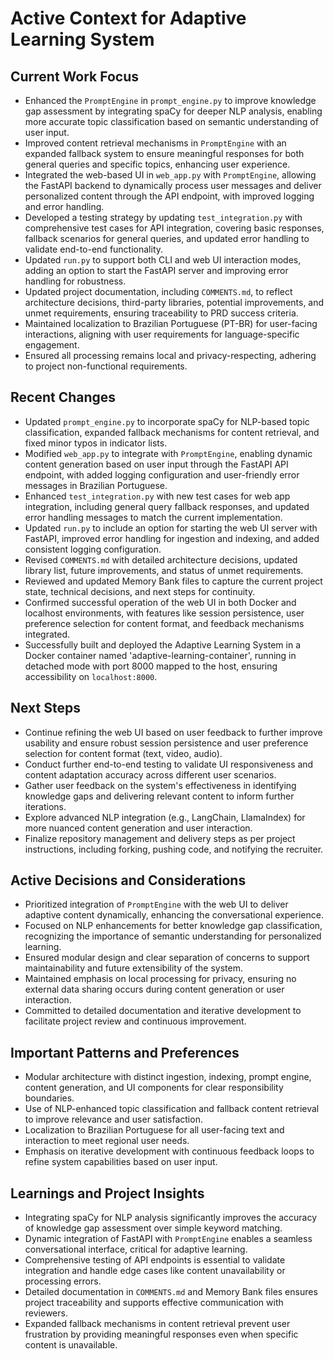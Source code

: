 # Active Context for Adaptive Learning System

## Current Work Focus

- Enhanced the `PromptEngine` in `prompt_engine.py` to improve knowledge gap assessment by integrating spaCy for deeper
  NLP analysis, enabling more accurate topic classification based on semantic understanding of user input.
- Improved content retrieval mechanisms in `PromptEngine` with an expanded fallback system to ensure meaningful
  responses for both general queries and specific topics, enhancing user experience.
- Integrated the web-based UI in `web_app.py` with `PromptEngine`, allowing the FastAPI backend to dynamically process
  user messages and deliver personalized content through the API endpoint, with improved logging and error handling.
- Developed a testing strategy by updating `test_integration.py` with comprehensive test cases for API integration,
  covering basic responses, fallback scenarios for general queries, and updated error handling to validate end-to-end
  functionality.
- Updated `run.py` to support both CLI and web UI interaction modes, adding an option to start the FastAPI server and
  improving error handling for robustness.
- Updated project documentation, including `COMMENTS.md`, to reflect architecture decisions, third-party libraries,
  potential improvements, and unmet requirements, ensuring traceability to PRD success criteria.
- Maintained localization to Brazilian Portuguese (PT-BR) for user-facing interactions, aligning with user requirements
  for language-specific engagement.
- Ensured all processing remains local and privacy-respecting, adhering to project non-functional requirements.

## Recent Changes

- Updated `prompt_engine.py` to incorporate spaCy for NLP-based topic classification, expanded fallback mechanisms for
  content retrieval, and fixed minor typos in indicator lists.
- Modified `web_app.py` to integrate with `PromptEngine`, enabling dynamic content generation based on user input
  through the FastAPI API endpoint, with added logging configuration and user-friendly error messages in Brazilian
  Portuguese.
- Enhanced `test_integration.py` with new test cases for web app integration, including general query fallback
  responses, and updated error handling messages to match the current implementation.
- Updated `run.py` to include an option for starting the web UI server with FastAPI, improved error handling for
  ingestion and indexing, and added consistent logging configuration.
- Revised `COMMENTS.md` with detailed architecture decisions, updated library list, future improvements, and status of
  unmet requirements.
- Reviewed and updated Memory Bank files to capture the current project state, technical decisions, and next steps for
  continuity.
- Confirmed successful operation of the web UI in both Docker and localhost environments, with features like session
  persistence, user preference selection for content format, and feedback mechanisms integrated.
- Successfully built and deployed the Adaptive Learning System in a Docker container named
  'adaptive-learning-container', running in detached mode with port 8000 mapped to the host, ensuring accessibility on
  `localhost:8000`.

## Next Steps

- Continue refining the web UI based on user feedback to further improve usability and ensure robust session persistence
  and user preference selection for content format (text, video, audio).
- Conduct further end-to-end testing to validate UI responsiveness and content adaptation accuracy across different user
  scenarios.
- Gather user feedback on the system's effectiveness in identifying knowledge gaps and delivering relevant content to
  inform further iterations.
- Explore advanced NLP integration (e.g., LangChain, LlamaIndex) for more nuanced content generation and user
  interaction.
- Finalize repository management and delivery steps as per project instructions, including forking, pushing code, and
  notifying the recruiter.

## Active Decisions and Considerations

- Prioritized integration of `PromptEngine` with the web UI to deliver adaptive content dynamically, enhancing the
  conversational experience.
- Focused on NLP enhancements for better knowledge gap classification, recognizing the importance of semantic
  understanding for personalized learning.
- Ensured modular design and clear separation of concerns to support maintainability and future extensibility of the
  system.
- Maintained emphasis on local processing for privacy, ensuring no external data sharing occurs during content
  generation or user interaction.
- Committed to detailed documentation and iterative development to facilitate project review and continuous improvement.

## Important Patterns and Preferences

- Modular architecture with distinct ingestion, indexing, prompt engine, content generation, and UI components for clear
  responsibility boundaries.
- Use of NLP-enhanced topic classification and fallback content retrieval to improve relevance and user satisfaction.
- Localization to Brazilian Portuguese for all user-facing text and interaction to meet regional user needs.
- Emphasis on iterative development with continuous feedback loops to refine system capabilities based on user input.

## Learnings and Project Insights

- Integrating spaCy for NLP analysis significantly improves the accuracy of knowledge gap assessment over simple keyword
  matching.
- Dynamic integration of FastAPI with `PromptEngine` enables a seamless conversational interface, critical for adaptive
  learning.
- Comprehensive testing of API endpoints is essential to validate integration and handle edge cases like content
  unavailability or processing errors.
- Detailed documentation in `COMMENTS.md` and Memory Bank files ensures project traceability and supports effective
  communication with reviewers.
- Expanded fallback mechanisms in content retrieval prevent user frustration by providing meaningful responses even when
  specific content is unavailable.
